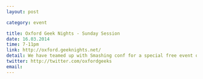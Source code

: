 ```yaml
---
layout: post

category: event

title: Oxford Geek Nights - Sunday Session
date: 16.03.2014
time: 7-11pm
link: http://oxford.geeknights.net/
detail: We have teamed up with Smashing conf for a special free event on Sunday 16th, at the Jericho Tavern. Talks by Vitaly Friedman, Olly Willans & Tom Dyson, Paul Boag & Anna Powell-Smith. Free drinks & new web friends! This Sunday special is a smaller capacity, tickets are limited providing a chance to socialise.
twitter: http://twitter.com/oxfordgeeks
email: 
---
```

